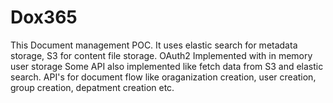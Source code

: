# Dox365
This Document management POC. It uses elastic search for metadata storage, S3 for content file storage. OAuth2 Implemented with in memory user storage Some API also implemented like fetch data from S3 and elastic search. API's for document flow like oraganization creation, user creation, group creation, depatment creation etc.
